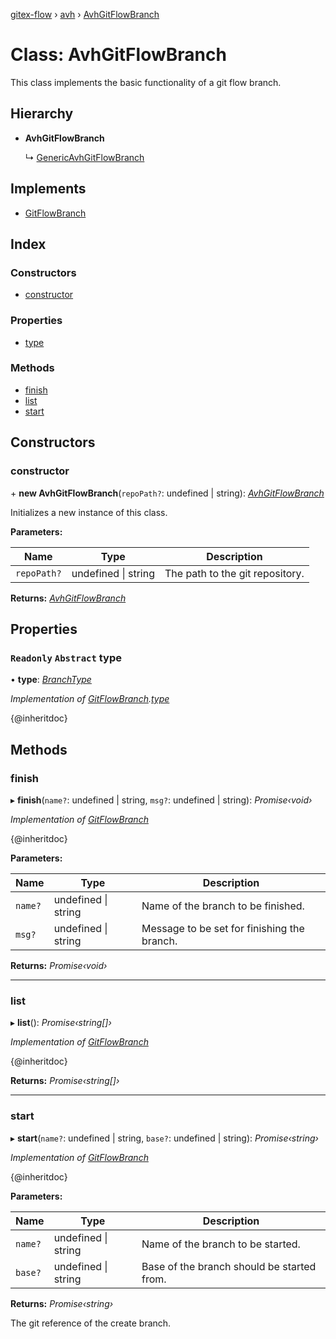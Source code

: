 [gitex-flow](../README.md) › [avh](../modules/avh.md) › [AvhGitFlowBranch](avh.avhgitflowbranch.md)

# Class: AvhGitFlowBranch

This class implements the basic functionality of a git flow branch.

## Hierarchy

* **AvhGitFlowBranch**

  ↳ [GenericAvhGitFlowBranch](avh.genericavhgitflowbranch.md)

## Implements

* [GitFlowBranch](../interfaces/api.gitflowbranch.md)

## Index

### Constructors

* [constructor](avh.avhgitflowbranch.md#constructor)

### Properties

* [type](avh.avhgitflowbranch.md#readonly-abstract-type)

### Methods

* [finish](avh.avhgitflowbranch.md#finish)
* [list](avh.avhgitflowbranch.md#list)
* [start](avh.avhgitflowbranch.md#start)

## Constructors

###  constructor

\+ **new AvhGitFlowBranch**(`repoPath?`: undefined | string): *[AvhGitFlowBranch](avh.avhgitflowbranch.md)*

Initializes a new instance of this class.

**Parameters:**

Name | Type | Description |
------ | ------ | ------ |
`repoPath?` | undefined &#124; string | The path to the git repository.  |

**Returns:** *[AvhGitFlowBranch](avh.avhgitflowbranch.md)*

## Properties

### `Readonly` `Abstract` type

• **type**: *[BranchType](../modules/api.md#branchtype)*

*Implementation of [GitFlowBranch](../interfaces/api.gitflowbranch.md).[type](../interfaces/api.gitflowbranch.md#readonly-type)*

{@inheritdoc}

## Methods

###  finish

▸ **finish**(`name?`: undefined | string, `msg?`: undefined | string): *Promise‹void›*

*Implementation of [GitFlowBranch](../interfaces/api.gitflowbranch.md)*

{@inheritdoc}

**Parameters:**

Name | Type | Description |
------ | ------ | ------ |
`name?` | undefined &#124; string | Name of the branch to be finished. |
`msg?` | undefined &#124; string | Message to be set for finishing the branch.  |

**Returns:** *Promise‹void›*

___

###  list

▸ **list**(): *Promise‹string[]›*

*Implementation of [GitFlowBranch](../interfaces/api.gitflowbranch.md)*

{@inheritdoc}

**Returns:** *Promise‹string[]›*

___

###  start

▸ **start**(`name?`: undefined | string, `base?`: undefined | string): *Promise‹string›*

*Implementation of [GitFlowBranch](../interfaces/api.gitflowbranch.md)*

{@inheritdoc}

**Parameters:**

Name | Type | Description |
------ | ------ | ------ |
`name?` | undefined &#124; string | Name of the branch to be started. |
`base?` | undefined &#124; string | Base of the branch should be started from. |

**Returns:** *Promise‹string›*

The git reference of the create branch.
